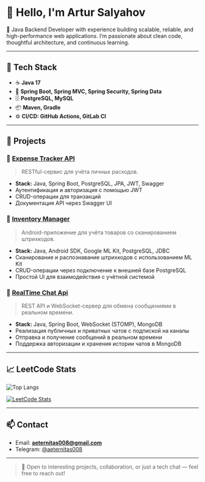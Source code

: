 <!--
Here are some ideas to get you started:

- 🔭 I’m currently working on ...
- 🌱 I’m currently learning ...
- 👯 I’m looking to collaborate on ...
- 🤔 I’m looking for help with ...
- 💬 Ask me about ...
- 📫 How to reach me: ...
- 😄 Pronouns: ...
- ⚡ Fun fact: ...
-->

# 👋 Hello, I'm Artur Salyahov

🎯 Java Backend Developer with experience building scalable, reliable, and high-performance web applications. I’m passionate about clean code, thoughtful architecture, and continuous learning.

---

## 🚀 Tech Stack

- ☕ **Java 17**
- 🧱 **Spring Boot, Spring MVC, Spring Security, Spring Data**
- 🗄️ **PostgreSQL, MySQL**
- 📦 **Maven, Gradle**
- ⚙️ **CI/CD: GitHub Actions, GitLab CI**

---

## 📂 Projects

### 🔹 [Expense Tracker API](https://github.com/aeternitas008/ExpenseTrackerApi)
> RESTful-сервис для учёта личных расходов.
- **Stack:** Java, Spring Boot, PostgreSQL, JPA, JWT, Swagger
- Аутентификация и авторизация с помощью JWT
- CRUD-операции для транзакций
- Документация API через Swagger UI
  
### 🔹 [Inventory Manager](https://github.com/aeternitas008/InventoryManager)
> Android-приложение для учёта товаров со сканированием штрихкодов.
- **Stack:** Java, Android SDK, Google ML Kit, PostgreSQL, JDBC
- Сканирование и распознавание штрихкодов с использованием ML Kit
- CRUD-операции через подключение к внешней базе PostgreSQL
- Простой UI для взаимодействия с учётной системой

### 🔹 [RealTime Chat Api](https://github.com/aeternitas008/ChatApi)
> REST API и WebSocket-сервер для обмена сообщениями в реальном времени.
- **Stack:** Java, Spring Boot, WebSocket (STOMP), MongoDB
- Реализация публичных и приватных чатов с подпиской на каналы
- Отправка и получение сообщений в реальном времени
- Поддержка авторизации и хранения истории чатов в MongoDB

---
<!--
## 📈 GitHub & LeetCode Stats
-->
## 📈 LeetCode Stats

<!--
[![GitHub stats](https://github-readme-stats.vercel.app/api?username=aeternitas008&show_icons=true&theme=radical)](https://github.com/aeternitas008/github-readme-stats)  
-->
![Top Langs](https://github-readme-stats.vercel.app/api/top-langs/?username=aeternitas008&show_icons=true&theme=vision-friendly-dark&layout=compact)

[![LeetCode Stats](https://leetcard.jacoblin.cool/aeternitas008?theme=dark&font=Cambo&ext=contest)](https://leetcode.com/aeternitas008)

---

## 📫 Contact

- Email: **aeternitas008@gmail.com**
- Telegram: [@aeternitas008](https://t.me/aeternitas008)

---

> 🤝 Open to interesting projects, collaboration, or just a tech chat — feel free to reach out!
